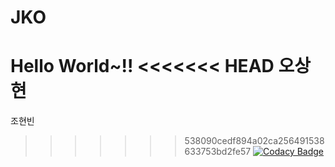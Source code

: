 # JKO

Hello World~!!
<<<<<<< HEAD
오상현
=======
조현빈

>>>>>>> 538090cedf894a02ca256491538633753bd2fe57
[![Codacy Badge](https://api.codacy.com/project/badge/Grade/d196e33723244621b9956f24cc127feb)](https://app.codacy.com/gh/PNUJKO/JKO?utm_source=github.com&utm_medium=referral&utm_content=PNUJKO/JKO&utm_campaign=Badge_Grade_Settings)
